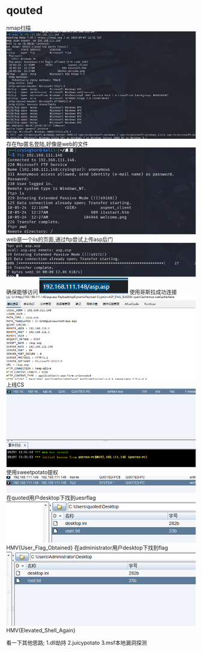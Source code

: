 # qouted
nmap扫描
![](vx_images/314486252982808.png)
存在ftp匿名登陆,好像是web的文件
![](vx_images/260852787708950.png)
web是一个iis的页面,通过ftp尝试上传asp后门
![](vx_images/231592476644505.png)
确保能够访问
![](vx_images/587162078972440.png)
使用哥斯拉成功连接
![](vx_images/400062451080454.png)
上线CS
![](vx_images/162474167269536.png)
使用sweetpotato提权
![](vx_images/357908460579237.png)
在quoted用户desktop下找到uesrflag
![](vx_images/339658110929158.png)
HMV{User_Flag_Obtained}
在administrator用户desktop下找到flag
![](vx_images/235909970601585.png)
HMV{Elevated_Shell_Again}

看一下其他思路;
1.dll劫持
2.juicypotato
3.msf本地漏洞探测

